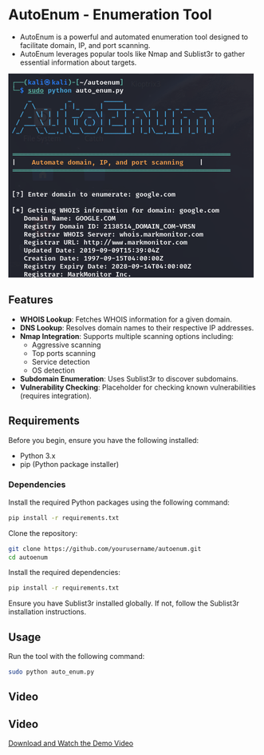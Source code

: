 # AutoEnum - Enumeration Tool

- AutoEnum is a powerful and automated enumeration tool designed to facilitate domain, IP, and port scanning.
- AutoEnum leverages popular tools like Nmap and Sublist3r to gather essential information about targets.


![Alt text](Assets/Introduction.png)
## Features

- **WHOIS Lookup**: Fetches WHOIS information for a given domain.
- **DNS Lookup**: Resolves domain names to their respective IP addresses.
- **Nmap Integration**: Supports multiple scanning options including:
  - Aggressive scanning
  - Top ports scanning
  - Service detection
  - OS detection
- **Subdomain Enumeration**: Uses Sublist3r to discover subdomains.
- **Vulnerability Checking**: Placeholder for checking known vulnerabilities (requires integration).

## Requirements

Before you begin, ensure you have the following installed:

- Python 3.x
- pip (Python package installer)

### Dependencies

Install the required Python packages using the following command:

```bash
pip install -r requirements.txt
```

Clone the repository:

```bash
git clone https://github.com/yourusername/autoenum.git
cd autoenum
```
Install the required dependencies:

```bash
pip install -r requirements.txt
```

Ensure you have Sublist3r installed globally. If not, follow the Sublist3r installation instructions.

## Usage
Run the tool with the following command:

```bash
sudo python auto_enum.py
```

## Video
## Video

[Download and Watch the Demo Video](Assets/Recording.mp4)

